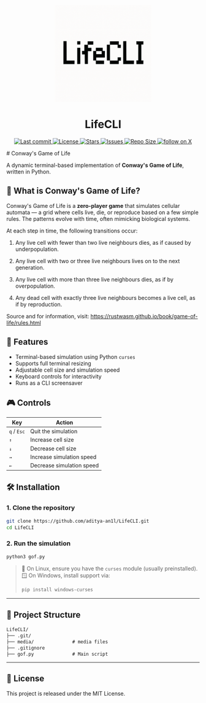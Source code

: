 <div align="center">
  <img alt="Logo" src="https://raw.githubusercontent.com/aditya-an1l/LifeCLI/main/media/logo.png" width="50%" height="50%">
<h1><b>LifeCLI</b></h1>
</div>

<div align="center"><p>
    </a>
    <a href="https://github.com/aditya-an1l/LifeCLI/pulse">
      <img alt="Last commit" src="https://img.shields.io/github/last-commit/aditya-an1l/LifeCLI?style=for-the-badge&logo=git&color=2778e3&logoColor=2778e3&labelColor=000000"/>
    </a>
    <a href="https://github.com/aditya-an1l/LifeCLI/blob/main/LICENSE">
      <img alt="License" src="https://img.shields.io/github/license/aditya-an1l/LifeCLI?style=for-the-badge&logo=apache&color=7c675f&logoColor=2778e3&labelColor=000000" />
    </a>
    <a href="https://github.com/aditya-an1l/LifeCLI/stargazers">
      <img alt="Stars" src="https://img.shields.io/github/stars/aditya-an1l/LifeCLI?style=for-the-badge&logo=starship&color=ebeb46&logoColor=2778e3&labelColor=000000" />
    </a>
    <a href="https://github.com/aditya-an1l/LifeCLI/issues">
      <img alt="Issues" src="https://img.shields.io/github/issues/aditya-an1l/LifeCLI?style=for-the-badge&logo=gitbook&color=7c675f&logoColor=2778e3&labelColor=000000" />
    </a>
    <a href="https://github.com/aditya-an1l/LifeCLI">
      <img alt="Repo Size" src="https://img.shields.io/github/repo-size/aditya-an1l/LifeCLI?color=ebeb46&label=SIZE&logo=files&style=for-the-badge&logoColor=2778e3&labelColor=000000" />
    </a>
    <a href="https://twitter.com/intent/follow?screen_name=aditya_an1l">
      <img alt="follow on X" src="https://img.shields.io/twitter/follow/aditya_an1l?style=for-the-badge&logo=x&color=7c675f&logoColor=2778e3&labelColor=000000" />
    </a>

</div>
# Conway's Game of Life

A dynamic terminal-based implementation of **Conway's Game of Life**, written in Python.

## 🧠 What is Conway's Game of Life?

Conway's Game of Life is a **zero-player game** that simulates cellular automata — a grid where cells live, die, or reproduce based on a few simple rules. The patterns evolve with time, often mimicking biological systems.

At each step in time, the following transitions occur:

1.  Any live cell with fewer than two live neighbours dies, as if caused by underpopulation.
    
2.  Any live cell with two or three live neighbours lives on to the next generation.
    
3.  Any live cell with more than three live neighbours dies, as if by overpopulation.
    
4.  Any dead cell with exactly three live neighbours becomes a live cell, as if by reproduction.

Source and for information, visit: https://rustwasm.github.io/book/game-of-life/rules.html


## 🚀 Features

- Terminal-based simulation using Python `curses`
- Supports full terminal resizing
- Adjustable cell size and simulation speed
- Keyboard controls for interactivity
- Runs as a CLI screensaver



## 🎮 Controls

| Key        | Action                           |
|------------|----------------------------------|
| `q` / `Esc`| Quit the simulation              |
| `↑`        | Increase cell size               |
| `↓`        | Decrease cell size               |
| `→`        | Increase simulation speed        |
| `←`        | Decrease simulation speed        |



## 🛠️ Installation

### 1. Clone the repository

```sh
git clone https://github.com/aditya-an1l/LifeCLI.git
cd LifeCLI

```

### 2. Run the simulation

```sh
python3 gof.py

```

> 🐧 On Linux, ensure you have the `curses` module (usually preinstalled).  
> 🪟 On Windows, install support via:
> 
> ```sh
> pip install windows-curses
> 
> ```

----------

## 📁 Project Structure

```
LifeCLI/
├── .git/
├── media/              # media files
├── .gitignore
├── gof.py              # Main script

```

----------

## 📜 License

This project is released under the MIT License.

